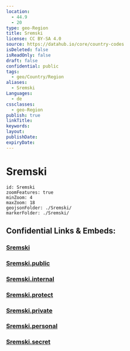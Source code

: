 ```yaml
---
location:
  - 44.9
  - 20
type: geo-Region
title: Sremski
license: CC BY-SA 4.0
source: https://datahub.io/core/country-codes
isDeleted: false
isReadOnly: false
draft: false
confidential: public
tags:
  - geo/Country/Region
aliases:
  - Sremski
Languages:
  - de
cssclasses:
  - geo-Region
publish: true
linkTitle:
keywords:
layout:
publishDate:
expiryDate:
---
```


# Sremski

```leaflet
id: Sremski
zoomFeatures: true 
minZoom: 4 
maxZoom: 18
geojsonFolder: ./Sremski/
markerFolder: ./Sremski/
```


## Confidential Links & Embeds: 

### [Sremski](/_Standards/Earth/Continent/Europe/Europe~South/Serbia/districts~Serbia/Sremski.md) 

### [Sremski.public](/_public/Earth/Continent/Europe/Europe~South/Serbia/districts~Serbia/Sremski.public.md) 

### [Sremski.internal](/_internal/Earth/Continent/Europe/Europe~South/Serbia/districts~Serbia/Sremski.internal.md) 

### [Sremski.protect](/_protect/Earth/Continent/Europe/Europe~South/Serbia/districts~Serbia/Sremski.protect.md) 

### [Sremski.private](/_private/Earth/Continent/Europe/Europe~South/Serbia/districts~Serbia/Sremski.private.md) 

### [Sremski.personal](/_personal/Earth/Continent/Europe/Europe~South/Serbia/districts~Serbia/Sremski.personal.md) 

### [Sremski.secret](/_secret/Earth/Continent/Europe/Europe~South/Serbia/districts~Serbia/Sremski.secret.md)

